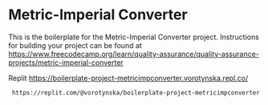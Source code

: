 # Metric-Imperial Converter

This is the boilerplate for the Metric-Imperial Converter project. Instructions for building your project can be found at https://www.freecodecamp.org/learn/quality-assurance/quality-assurance-projects/metric-imperial-converter



Replit   https://boilerplate-project-metricimpconverter.vorotynska.repl.co/


     https://replit.com/@vorotynska/boilerplate-project-metricimpconverter